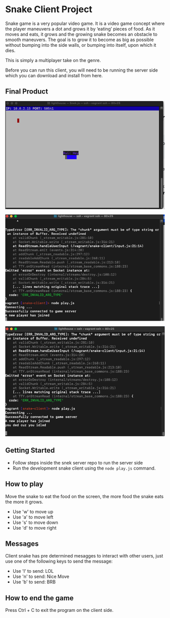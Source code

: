 # Snake Client Project

Snake game is a very popular video game. It is a video game concept where the player maneuvers a dot and grows it by ‘eating’ pieces of food. As it moves and eats, it grows and the growing snake becomes an obstacle to smooth maneuvers. The goal is to grow it to become as big as possible without bumping into the side walls, or bumping into itself, upon which it dies.

This is simply a multiplayer take on the genre.

Before you can run this client, you will need to be running the server side which you can download and install from here. 

## Final Product

!["Game screen when connected"](./Screen%20Shot%202022-11-19%20at%2011.27.36%20AM.png)

!["Message to client upon connection"](./Screen%20Shot%202022-11-19%20at%2011.27.53%20AM.png)

!["Idle message"](./Screen%20Shot%202022-11-19%20at%2011.28.02%20AM.png)


## Getting Started

- Follow steps inside the snek server repo to run the server side
- Run the development snake client using the `node play.js` command.

## How to play

Move the snake to eat the food on the screen, the more food the snake eats the more it grows.

- Use 'w' to move up
- Use 'a' to move left
- Use 's' to move down
- Use 'd' to move right

## Messages

Client snake has pre determined mesagges to interact with other users, just use one of the following keys to send the message:

- Use 'l' to send: LOL
- Use 'n' to send: Nice Move
- Use 'b' to send: BRB

## How to end the game

Press Ctrl + C to exit the program on the client side.